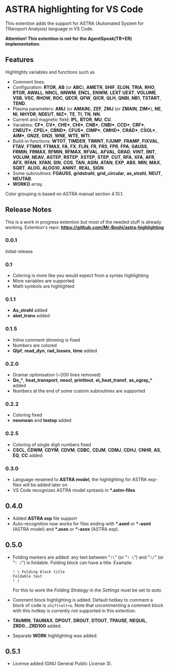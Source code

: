 # ASTRA highlighting for VS Code

This extention adds the support for ASTRA (Automated System for TRansport Analysis) language in VS Code.


**Attention! This extention is not for the AgentSpeak(TR+ER) implementation.**

## Features
Highlitghts variables and functions such as
* Сomment lines.
* Configuration: **RTOR**, **AB** (or **ABC**), **AMETR**, **SHIF**, **ELON**, **TRIA**, **RHO**, **RTOR**, **AWALL**, **NNCL**, **NNWM**, **ENCL**, **ENWM**, **LEXT** **UEXT**, **VOLUME**, **VSB**, **VSC**, **RHOW**, **ROC**, **QECR**, **QFW**, **QICR**, **QLH**, **QNBI**, **NB1**, **TSTART**, **TEND**.
* Plasma parameters: **AMJ** (or **AMAIN**), **ZEF**, **ZMJ** (or **ZMAIN**, **ZIM\***), **NE**, **NI**, **NHYDR**, **NDEUT**, **NIZ\***, **TE**, **TI**, **TN**, **NN**.
* Current and magnetic field: **IPL**, **BTOR**, **MU**, **CU**.
* Variables: **CF\***, **CV\***, **CHE\***, **CHI\***, **CNB\***, **CNBI\***, **CCD\***, **CRF\***, **CNEUT\***, **CPEL\***, **CBND\***, **CFUS\***, **CIMP\***, **CMHD\***, **CRAD\***, **CSOL\***, **AIM\***, **GN2E**, **GN2I**, **WNE**, **WTE**, **WTI**.
* Build-in functions: **WTOT**, **TIMDER**, **TIMINT**, **FJUMP**, **FRAMP**, **FIXVAL**, **FTAV**, **FTMIN**, **FTMAX**, **FA**, **FX**, **FLIN**, **FR**, **FRS**, **FPR**, **FPA**, **GAUSS**, **FRMIN**, **FRMAX**, **RFMIN**, **RFMAX**, **RFVAL**, **AFVAL**, **GRAD**, **VINT**, **IINT**, **VOLUM**, **NEAV**, **ASTEP**, **RSTEP**, **XSTEP**, **STEP**, **CUT**, **RFA**, **XFA**, **AFR**, **AFX**, **RFAN**, **XFAN**, **SIN**, **COS**, **TAN**, **ASIN**, **ATAN**, **EXP**, **ABS**, **MIN**, **MAX**, **SQRT**, **ALOG**, **ALOG10**, **ANINT**, **REAL**, **SIGN**.
* Some subroutines: **FGAUSS**, **gridstrahl**, **grid_circular**, **as_strahl**, **NEUT**, **NEUTAB**.
* **WORK()** array.

Color grouping is based on ASTRA manual section 4.10.1.

## Release Notes

This is a work in progress extention but most of the needed stuff is already working.
Extention's repo: __https://github.com/Mr-Boshi/astra-highlighting__


### 0.0.1

Initial release

### 0.1

* Coloring is more like you would expect from a syntax highlighting
* More variables are supported
* Math symbols are highlighted

### 0.1.1

* **As_strahl** added
* **abel_trans** added

### 0.1.5
* Inline comment dimming is fixed
* Numbers are colored
* **Qlpf**, **read_dyn**, **rad_losses**, **time** added

### 0.2.0
* Gramar optimisation (~200 lines removed)
*  **Qe_\***, **heat_transport**, **neocl**, **printtout**, **ei\_heat\_transf**, **as\_ogray\_\*** added
*  Numbers at the end of some custom subroutines are supported

### 0.2.2
* Coloring fixed
* **neomean** and **tostop** added

### 0.2.5
* Coloring of single digit numbers fixed
* **CSCL**, **CDWM**, **CDYM**, **CDVM**, **CDBC**, **CDJM**, **CDMJ**, **CDHJ**, **CNHR**, **AS**, **EQ**,  **CC** added

### 0.3.0
* Language renamed to **ASTRA model**, the highlighting for ASTRA exp-files will be added later on
* VS Code recognizes ASTRA model syntaxis in **\*.astm-files**

## 0.4.0
* Added **ASTRA exp** file support
* Auto-recognition now works for files ending with **\*.asml** or **\*-asml** (ASTRA model) and **\*.asex** or **\*-asex** (ASTRA exp).

## 0.5.0
* Folding markers are added:
  any text between "`!\`" (or "`! \`") and "`!/`" (or "`! /`") is foldable. Folding block can have a title. Example:

  ```
  ! \ Folding block title
  Foldable text
  ! /
  ```
  For this to work the *Folding Strategy* in the *Settings* must be set to *auto*.
* Comment block highlighting is added. Default hotkey to comment a block of code is `shift+alt+a`. Note that uncommenting a comment block with this hotkey is currently not supported in this extention.
* **TAUMIN**, **TAUMAX**, **DPOUT**, **DROUT**, **DTOUT**, **TPAUSE**, **NEQUIL**, **ZRD0...ZRD100** added.
* Separate **WORK** highlighting was added.
  
## 0.5.1
* License added (GNU General Public License 3).
